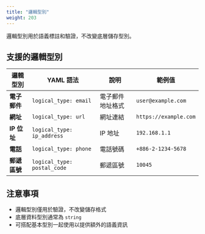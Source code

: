 ```yaml
---
title: "邏輯型別"
weight: 203
---
```


邏輯型別用於語義標註和驗證，不改變底層儲存型別。

## 支援的邏輯型別

| 邏輯型別 | YAML 語法 | 說明 | 範例值 |
|---------|----------|------|--------|
| **電子郵件** | `logical_type: email` | 電子郵件地址格式 | `user@example.com` |
| **網址** | `logical_type: url` | 網址連結 | `https://example.com` |
| **IP 位址** | `logical_type: ip_address` | IP 地址 | `192.168.1.1` |
| **電話** | `logical_type: phone` | 電話號碼 | `+886-2-1234-5678` |
| **郵遞區號** | `logical_type: postal_code` | 郵遞區號 | `10045` |

## 注意事項

- 邏輯型別僅用於驗證，不改變儲存格式
- 底層資料型別通常為 `string`
- 可搭配基本型別一起使用以提供額外的語義資訊